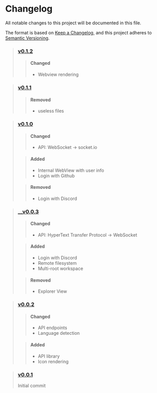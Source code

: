 # Changelog
All notable changes to this project will be documented in this file.

The format is based on [Keep a Changelog](https://keepachangelog.com/en/1.0.0/),
and this project adheres to [Semantic Versioning](https://semver.org/spec/v2.0.0.html).

> ### [__v0.1.2__][0.1.2]
> > #### __Changed__
> > - Webview rendering 

> ### [__v0.1.1__][0.1.1]
> > #### __Removed__
> > - useless files

> ### [__v0.1.0__][0.1.0]
> > #### __Changed__
> > - API: WebSocket -> socket.io
>
> > #### __Added__
> > - Internal WebView with user info
> > - Login with Github
>
> > #### __Removed__
> > - Login with Discord

> ### [__v0.0.3][0.0.3]
> > #### __Changed__
> > - API: HyperText Transfer Protocol -> WebSocket
>
> > #### __Added__
> > - Login with Discord
> > - Remote filesystem
> > - Multi-root workspace
>
> > #### __Removed__
> > - Explorer View

> ### [__v0.0.2__][0.0.2]
> > #### __Changed__
> > - API endpoints
> > - Language detection
>
> > #### __Added__
> > - API library
> > - Icon rendering

> ### [__v0.0.1__][0.0.1]
> Initial commit



[Unreleased]: https://github.com/webd3vs1/collab-vscode/
[0.1.2]: https://github.com/webd3vs1/collab-vscode/tree/v0.1.2-alpha
[0.1.1]: https://github.com/webd3vs1/collab-vscode/tree/v0.1.1-alpha
[0.1.0]: https://github.com/webd3vs1/collab-vscode/tree/v0.1.0-alpha
[0.0.3]: https://github.com/webd3vs1/collab-vscode/tree/v0.0.3-alpha
[0.0.2]: https://github.com/webd3vs1/collab-vscode/tree/v0.0.2-alpha
[0.0.1]: https://github.com/webd3vs1/collab-vscode/tree/v0.0.1-alpha